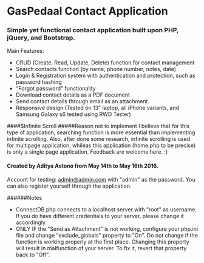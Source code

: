# GasPedaal Contact Application
### Simple yet functional contact application built upon PHP, jQuery, and Bootstrap.

Main Features:
- CRUD (Create, Read, Update, Delete) function for contact management
- Search contacts function (by name, phone number, notes, date)
- Login & Registration system with authentication and protection, such as password hashing
- "Forgot password" functionality
- Download contact details as a PDF document
- Send contact details through email as an attachment.
- Responsive design (Tested on 13" laptop, all iPhone variants, and Samsung Galaxy s6 tested using RWD Tester)

####$Infinite Scroll
#####Reason not to implement
I believe that for this type of application, searching function is more essential than implementing infinite scrolling. Also, after done some research, infinite scrolling is used for multipage application, whileas this application (home.php to be precise) is only a single page application. Feedback are welcome here. :)

#### Created by Aditya Astono from May 14th to May 16th 2016.
Account for testing: admin@admin.com with "admin" as the password. You can also register yourself through the application.

######Notes
- ConnectDB.php connects to a localhost server with "root" as username. If you do have different credentials to your server, please change it accordingly.
- ONLY IF the "Send as Attachment" is not working, configure your php.ini file and change "exclude_globals" property to "On". Do not change if the function is working properly at the first place. Changing this property will result in malfunction of your server. To fix it, revert that property back to "Off".
